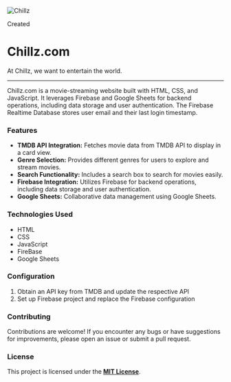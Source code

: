 ![Chillz](https://github.com/Shreyansh-saagar/Chillz.com/assets/92909979/b6b81a0c-ca14-447c-95cd-833db1e9887c)
<p>Created</p>
<h1> Chillz.com </h1>
<p> At Chillz, we want to entertain the world.</p>
<hr>
Chillz.com is a movie-streaming website built with HTML, CSS, and JavaScript. It leverages Firebase and Google Sheets for backend operations, including data storage and user authentication. The Firebase Realtime Database stores user email and their last login timestamp.

<h3>Features</h3>
<ul>
  <li><b>TMDB API Integration:</b> Fetches movie data from TMDB API to display in a card view.</li>
  <li><b>Genre Selection:</b> Provides different genres for users to explore and stream movies.</li>
  <li><b>Search Functionality:</b> Includes a search box to search for movies easily.</li>
  <li><b>Firebase Integration:</b> Utilizes Firebase for backend operations, including data storage and user authentication.</li>
  <li><b>Google Sheets:</b> Collaborative data management using Google Sheets.</li>
</ul>

<h3>Technologies Used</h3>
<ul>
  <li>HTML</li>
  <li>CSS</li>
  <li>JavaScript</li>
  <li>FireBase</li>
  <li>Google Sheets</li>  
</ul>

<h3>Configuration</h3>
<ol>
<li>Obtain an API key from TMDB and update the respective API</li>
<li>Set up Firebase project and replace the Firebase configuration</li>
</ol>

<h3>Contributing</h3>
Contributions are welcome! If you encounter any bugs or have suggestions for improvements, please open an issue or submit a pull request.

<h3>License</h3>
This project is licensed under the <b><u>MIT License</u></b>.



